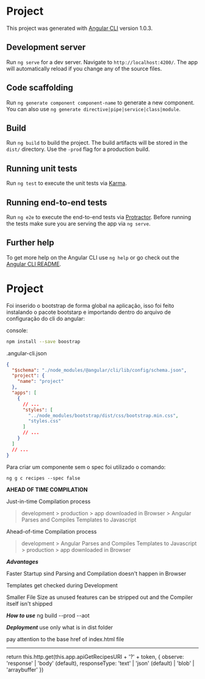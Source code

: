 # Project

This project was generated with [Angular CLI](https://github.com/angular/angular-cli) version 1.0.3.

## Development server

Run `ng serve` for a dev server. Navigate to `http://localhost:4200/`. The app will automatically reload if you change any of the source files.

## Code scaffolding

Run `ng generate component component-name` to generate a new component. You can also use `ng generate directive|pipe|service|class|module`.

## Build

Run `ng build` to build the project. The build artifacts will be stored in the `dist/` directory. Use the `-prod` flag for a production build.

## Running unit tests

Run `ng test` to execute the unit tests via [Karma](https://karma-runner.github.io).

## Running end-to-end tests

Run `ng e2e` to execute the end-to-end tests via [Protractor](http://www.protractortest.org/).
Before running the tests make sure you are serving the app via `ng serve`.

## Further help

To get more help on the Angular CLI use `ng help` or go check out the [Angular CLI README](https://github.com/angular/angular-cli/blob/master/README.md).

# Project

Foi inserido o bootstrap de forma global na aplicação, isso foi feito
instalando o pacote bootstarp e importando dentro do arquivo de configuração do cli
do angular:

console:
```bash
npm install --save boostrap
```
.angular-cli.json
```json
{
  "$schema": "./node_modules/@angular/cli/lib/config/schema.json",
  "project": {
    "name": "project"
  },
  "apps": [
    {
      // ...
      "styles": [
        "../node_modules/bootstrap/dist/css/bootstrap.min.css",
        "styles.css"
      ]
      // ...
    }
  ]
  // ...
}
```

Para criar um componente sem o spec foi utilizado o comando:

    ng g c recipes --spec false
    
    
**AHEAD OF TIME COMPILATION**

Just-in-time Compilation process
> development > production > app downloaded in Browser > Angular Parses and Compiles Templates to Javascript

Ahead-of-time Compilation process
> development > Angular Parses and Compiles Templates to Javascript > production > app downloaded in Browser 

***Advantages***

Faster Startup sind Parsing and Compilation doesn't happen in Browser

Templates get checked during Development

Smaller File Size as unused features can be stripped out and the Compiler itself isn't shipped

***How to use***
ng build --prod --aot

***Deployment***
use only what is in dist folder

pay attention to the base href of index.html file
 
 ** ** 
 
 return this.http.get(this.app.apiGetRecipesURI + '?' + token, {
       observe: 'response' | 'body' (default),
       responseType: 'text' | 'json' (default) | 'blob' | 'arraybuffer'
     })